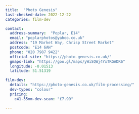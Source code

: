 ```yaml
---
title:  "Photo Genesis"
last-checked-date: 2022-12-22
categories: film-dev

contact:
  address-summary:  "Poplar, E14"
  email: "poplarphotos@yahoo.co.uk"
  address: "19 Market Way, Chrisp Street Market"
  postcode: "E14 6AH"
  phone: "020 7987 9422"
  official-site: "https://photo-genesis.co.uk/"
  gmaps-link: "https://goo.gl/maps/yWiSQWj4YxTRGADR6"
  longitude: -0.01513
  latitude: 51.51319

film-dev:
  details: "https://photo-genesis.co.uk/film-processing/"
  dev-types: "colour"  
  pricing:
    c41-35mm-dev-scan: "£7.99"

---
```

